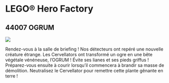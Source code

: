 # LEGO® Hero Factory

## 44007 OGRUM

![](https://www.lego.com/cdn/product-assets/product.img.pri/44007_prod.jpg)

Rendez-vous à la salle de briefing ! Nos détecteurs ont repéré une nouvelle créature étrange. Les Cervellators ont transformé un ogre en une bête végétale vénéneuse, l’OGRUM ! Évite ses lianes et ses pieds griffus ! Préparez-vous ensuite à courir lorsqu’il commencera à brandir sa masse de démolition. Neutralisez le Cervellator pour remettre cette plante gênante en terre !